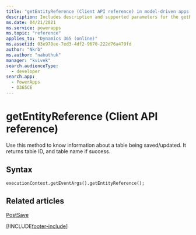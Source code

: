 ```yaml
---
title: "getEntityReference (Client API reference) in model-driven apps| MicrosoftDocs"
description: Includes description and supported parameters for the getEntityReference method.
ms.date: 04/21/2021
ms.service: powerapps
ms.topic: "reference"
applies_to: "Dynamics 365 (online)"
ms.assetid: 03e970ee-7ed3-4df2-9670-222d76a479fd
author: "Nkrb"
ms.author: "nabuthuk"
manager: "kvivek"
search.audienceType: 
  - developer
search.app: 
  - PowerApps
  - D365CE
---
```

# getEntityReference (Client API reference)

Use this method to know information about a table being saved/updated. It returns table ID, and table name if success.

## Syntax

`executionContext.getEventArgs().getEntityReference();`

## Related articles

[PostSave](../events/postsave.md)

[!INCLUDE[footer-include](../../../../../includes/footer-banner.md)]